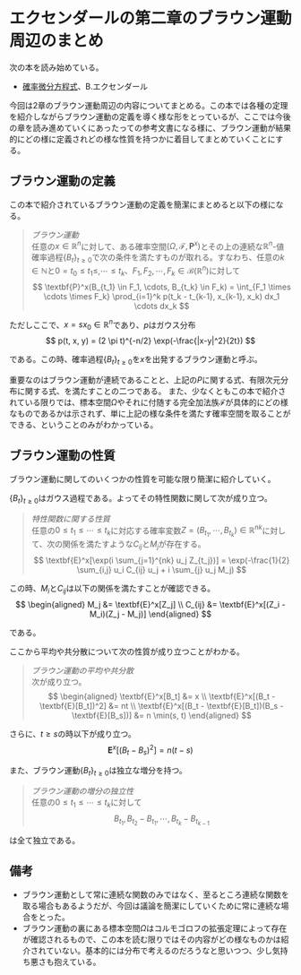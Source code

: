 # エクセンダールの第二章のブラウン運動周辺のまとめ

次の本を読み始めている。

- [確率微分方程式](https://www.amazon.co.jp/dp/4621061763)、B.エクセンダール

今回は2章のブラウン運動周辺の内容についてまとめる。この本では各種の定理を紹介しながらブラウン運動の定義を導く様な形をとっているが、ここでは今後の章を読み進めていくにあったっての参考文書になる様に、ブラウン運動が結果的にどの様に定義されどの様な性質を持つかに着目してまとめていくことにする。

## ブラウン運動の定義

この本で紹介されているブラウン運動の定義を簡潔にまとめると以下の様になる。
> *ブラウン運動*  
> 任意の$x \in \mathbb{R}^n$に対して、ある確率空間$(\Omega, \mathcal{F}, \textbf{P}^x)$とその上の連続な$\mathbb{R}^n$-値確率過程$\{B_t\}_{t\ge0}$で次の条件を満たすものが取れる。すなわち、任意の$k \in \mathbb{N}$と$0=t_0 \le t_1 \le,\cdots \le t_k$、$F_1,F_2,\cdots,F_k \in \mathcal{B}(\mathbb{R}^n)$に対して
$$
\textbf{P}^x(B_{t_1} \in F_1, \cdots, B_{t_k} \in F_k) = \int_{F_1 \times \cdots \times F_k} \prod_{i=1}^k p(t_k - t_{k-1}, x_{k-1}, x_k) dx_1 \cdots dx_k
$$

ただしここで、$x=sx_0 \in \mathbb{R}^n$であり、$p$はガウス分布
$$
p(t, x, y) = (2 \pi t)^{-n/2} \exp(-\frac{|x-y|^2}{2t})
$$

である。この時、確率過程$\{B_t\}_{t \ge 0}$を$x$を出発するブラウン運動と呼ぶ。

重要なのはブラウン運動が連続であることと、上記の$P$に関する式、有限次元分布に関する式、を満たすことの二つである。
また、少なくともこの本で紹介されている限りでは、標本空間$\Omega$やそれに付随する完全加法族$\mathcal{F}$が具体的にどの様なものであるかは示されず、単に上記の様な条件を満たす確率空間を取ることができる、ということのみがわかっている。

## ブラウン運動の性質

ブラウン運動に関してのいくつかの性質を可能な限り簡潔に紹介していく。

$\{B_t\}_{t \ge 0}$はガウス過程である。よってその特性関数に関して次が成り立つ。
> *特性関数に関する性質*  
> 任意の$0 \le t_1 \le \cdots \le t_k$に対応する確率変数$Z=(B_{t_1}, \cdots, B_{t_k}) \in \mathbb{R}^{nk}$に対して、次の関係を満たすような$C_{ij}$と$M_j$が存在する。
$$
\textbf{E}^x[\exp(i \sum_{j=1}^{nk} u_j Z_{t_j})] = \exp(-\frac{1}{2} \sum_{i,j} u_i C_{ij} u_j + i \sum_{j} u_j M_j)
$$

この時、$M_i$と$C_{ij}$は以下の関係を満たすことが確認できる。
$$
\begin{aligned}
M_j &= \textbf{E}^x[Z_j] \\
C_{ij} &= \textbf{E}^x[(Z_i - M_i)(Z_j - M_j)]
\end{aligned}
$$

である。

ここから平均や共分散について次の性質が成り立つことがわかる。
> *ブラウン運動の平均や共分散*  
> 次が成り立つ。
$$
\begin{aligned}
\textbf{E}^x[B_t] &= x \\
\textbf{E}^x[(B_t - \textbf{E}[B_t])^2] &= nt \\
\textbf{E}^x[(B_t - \textbf{E}[B_t])(B_s - \textbf{E}[B_s])] &= n \min(s, t)
\end{aligned}
$$

さらに、$t \ge s$の時以下が成り立つ。
$$
\textbf{E}^x[(B_t - B_s)^2] = n(t-s)
$$

また、ブラウン運動$\{B_t\}_{t \ge 0}$は独立な増分を持つ。
> *ブラウン運動の増分の独立性*  
> 任意の$0 \le t_1 \le \cdots \le t_k$に対して
$$
B_{t_1}, B_{t_2} - B_{t_1}, \cdots, B_{t_k} - B_{t_{k-1}}
$$

は全て独立である。

## 備考

- ブラウン運動として常に連続な関数のみではなく、至るところ連続な関数を取る場合もあるようだが、今回は議論を簡潔にしていくために常に連続な場合をとった。
- ブラウン運動の裏にある標本空間$\Omega$はコルモゴロフの拡張定理によって存在が確認されるもので、この本を読む限りではその内容がどの様なものかは紹介されていない。基本的には分布で考えるのだろうなと思いつつ、少し気持ち悪さも抱えている。
